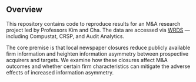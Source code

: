 ## **Overview**

This repository contains code to reproduce results for an M&A research project led by Professors Kim and Cha. The data are accessed via [WRDS](https://wrds-www.wharton.upenn.edu/) — including Compustat, CRSP, and Audit Analytics.

The core premise is that local newspaper closures reduce publicly available firm information and heighten information asymmetry between prospective acquirers and targets. We examine how these closures affect M&A outcomes and whether certain firm characteristics can mitigate the adverse effects of increased information asymmetry.

